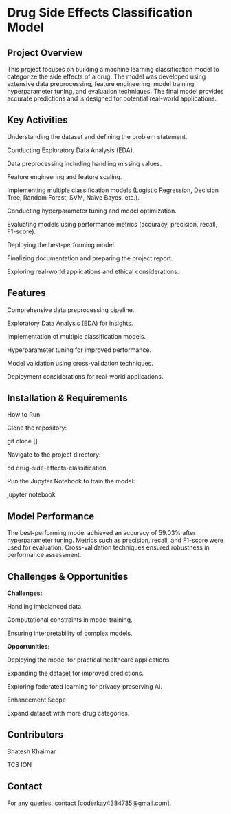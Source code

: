 # Drug Side Effects Classification Model

## Project Overview

This project focuses on building a machine learning classification model to categorize the side effects of a drug. The model was developed using extensive data preprocessing, feature engineering, model training, hyperparameter tuning, and evaluation techniques. The final model provides accurate predictions and is designed for potential real-world applications.

## Key Activities

Understanding the dataset and defining the problem statement.

Conducting Exploratory Data Analysis (EDA).

Data preprocessing including handling missing values.

Feature engineering and feature scaling.

Implementing multiple classification models (Logistic Regression, Decision Tree, Random Forest, SVM, Naïve Bayes, etc.).

Conducting hyperparameter tuning and model optimization.

Evaluating models using performance metrics (accuracy, precision, recall, F1-score).

Deploying the best-performing model.

Finalizing documentation and preparing the project report.

Exploring real-world applications and ethical considerations.

## Features

Comprehensive data preprocessing pipeline.

Exploratory Data Analysis (EDA) for insights.

Implementation of multiple classification models.

Hyperparameter tuning for improved performance.

Model validation using cross-validation techniques.

Deployment considerations for real-world applications.

## Installation & Requirements

How to Run

Clone the repository:

git clone []

Navigate to the project directory:

cd drug-side-effects-classification

Run the Jupyter Notebook to train the model:

jupyter notebook

## Model Performance

The best-performing model achieved an accuracy of 59.03% after hyperparameter tuning. Metrics such as precision, recall, and F1-score were used for evaluation. Cross-validation techniques ensured robustness in performance assessment.

## Challenges & Opportunities

**Challenges:**

Handling imbalanced data.

Computational constraints in model training.

Ensuring interpretability of complex models.

**Opportunities:**

Deploying the model for practical healthcare applications.

Expanding the dataset for improved predictions.

Exploring federated learning for privacy-preserving AI.

Enhancement Scope

Expand dataset with more drug categories.

## Contributors

Bhatesh Khairnar

TCS ION

## Contact

For any queries, contact [coderkay4384735@gmail.com].
